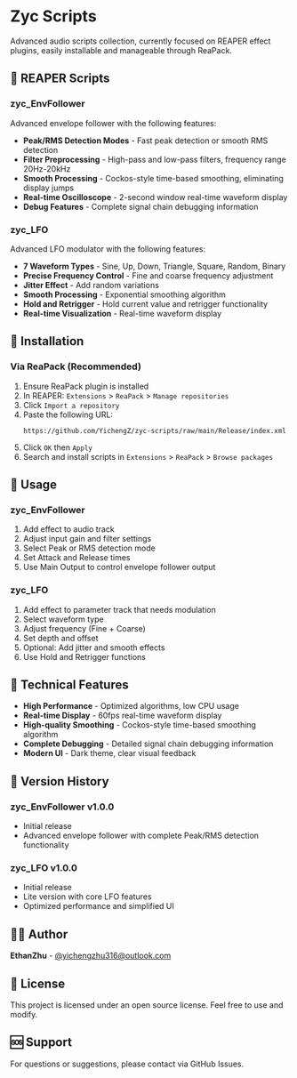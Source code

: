 # Zyc Scripts

Advanced audio scripts collection, currently focused on REAPER effect plugins, easily installable and manageable through ReaPack.

## 🎵 REAPER Scripts

### zyc_EnvFollower
Advanced envelope follower with the following features:
- **Peak/RMS Detection Modes** - Fast peak detection or smooth RMS detection
- **Filter Preprocessing** - High-pass and low-pass filters, frequency range 20Hz-20kHz
- **Smooth Processing** - Cockos-style time-based smoothing, eliminating display jumps
- **Real-time Oscilloscope** - 2-second window real-time waveform display
- **Debug Features** - Complete signal chain debugging information

### zyc_LFO
Advanced LFO modulator with the following features:
- **7 Waveform Types** - Sine, Up, Down, Triangle, Square, Random, Binary
- **Precise Frequency Control** - Fine and coarse frequency adjustment
- **Jitter Effect** - Add random variations
- **Smooth Processing** - Exponential smoothing algorithm
- **Hold and Retrigger** - Hold current value and retrigger functionality
- **Real-time Visualization** - Real-time waveform display

## 🚀 Installation

### Via ReaPack (Recommended)

1. Ensure ReaPack plugin is installed
2. In REAPER: `Extensions` > `ReaPack` > `Manage repositories`
3. Click `Import a repository`
4. Paste the following URL:
   ```
   https://github.com/YichengZ/zyc-scripts/raw/main/Release/index.xml
   ```
5. Click `OK` then `Apply`
6. Search and install scripts in `Extensions` > `ReaPack` > `Browse packages`

## 📖 Usage

### zyc_EnvFollower
1. Add effect to audio track
2. Adjust input gain and filter settings
3. Select Peak or RMS detection mode
4. Set Attack and Release times
5. Use Main Output to control envelope follower output

### zyc_LFO
1. Add effect to parameter track that needs modulation
2. Select waveform type
3. Adjust frequency (Fine + Coarse)
4. Set depth and offset
5. Optional: Add jitter and smooth effects
6. Use Hold and Retrigger functions

## 🔧 Technical Features

- **High Performance** - Optimized algorithms, low CPU usage
- **Real-time Display** - 60fps real-time waveform display
- **High-quality Smoothing** - Cockos-style time-based smoothing algorithm
- **Complete Debugging** - Detailed signal chain debugging information
- **Modern UI** - Dark theme, clear visual feedback

## 📝 Version History

### zyc_EnvFollower v1.0.0
- Initial release
- Advanced envelope follower with complete Peak/RMS detection functionality

### zyc_LFO v1.0.0
- Initial release
- Lite version with core LFO features
- Optimized performance and simplified UI

## 👨‍💻 Author

**EthanZhu** - [@yichengzhu316@outlook.com](mailto:yichengzhu316@outlook.com)

## 📄 License

This project is licensed under an open source license. Feel free to use and modify.

## 🆘 Support

For questions or suggestions, please contact via GitHub Issues.